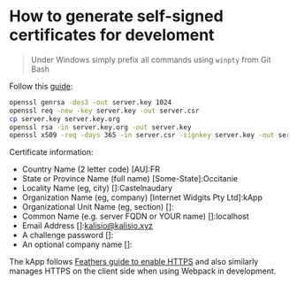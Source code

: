 # How to generate self-signed certificates for develoment

> Under Windows simply prefix all commands using `winpty` from Git Bash

Follow this [guide](https://www.akadia.com/services/ssh_test_certificate.html):
```bash
openssl genrsa -des3 -out server.key 1024
openssl req -new -key server.key -out server.csr
cp server.key server.key.org
openssl rsa -in server.key.org -out server.key
openssl x509 -req -days 365 -in server.csr -signkey server.key -out server.crt
```

Certificate information:

* Country Name (2 letter code) [AU]:FR
* State or Province Name (full name) [Some-State]:Occitanie
* Locality Name (eg, city) []:Castelnaudary
* Organization Name (eg, company) [Internet Widgits Pty Ltd]:kApp
* Organizational Unit Name (eg, section) []:
* Common Name (e.g. server FQDN or YOUR name) []:localhost
* Email Address []:kalisio@kalisio.xyz
* A challenge password []:
* An optional company name []:

The kApp follows [Feathers guide to enable HTTPS](https://docs.feathersjs.com/api/express.html#https) and also similarly manages HTTPS on the client side when using Webpack in development.
